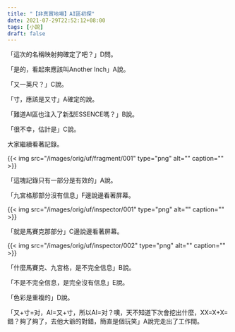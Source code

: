 ```yaml
---
title: "【非真實地場】AI區初探"
date: 2021-07-29T22:52:12+08:00
tags: [小說]
draft: false
---
```

「這次的名稱映射夠確定了吧？」D問。

「是的，看起來應該叫Another Inch」A說。

「又一英尺？」C說。

「寸，應該是又寸」A確定的說。

「難道AI區也注入了新型ESSENCE嗎？」B說。

「很不幸，估計是」C說。

大家繼續看著記錄。

{{< img src="/images/orig/uf/fragment/001" type="png" alt="" caption="" >}}

「這塊記錄只有一部分是有效的」A說。

「九宮格那部分沒有信息」F邊說邊看著屏幕。

{{< img src="/images/orig/uf/inspector/001" type="png" alt="" caption="" >}}

「就是馬賽克那部分」C邊說邊看著屏幕。

{{< img src="/images/orig/uf/inspector/002" type="png" alt="" caption="" >}}

「什麼馬賽克、九宮格，是不完全信息」B說。

「不是不完全信息，是完全沒有信息」E說。

「色彩是重複的」D說。

「又+寸=对，AI=又+寸，所以AI=对？噢，天不知道下次會挖出什麼，XX=X+X=錯？夠了夠了，去他大爺的對錯，簡直是個玩笑」A說完走出了工作間。